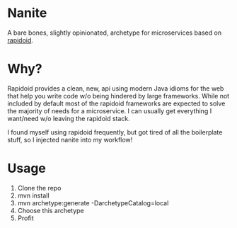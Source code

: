 # Nanite
A bare bones, slightly opinionated, archetype for microservices based on [rapidoid](http://www.rapidoid.org/http-fast.html).

# Why?
Rapidoid provides a clean, new, api using modern Java idioms for the web that help you write code w/o being hindered by large frameworks.
While not included by default most of the rapidoid frameworks are expected to solve the majority of needs for a microservice. I can usually get everything I want/need w/o leaving the rapidoid stack.

I found myself using rapidoid frequently, but got tired of all the boilerplate stuff, so I injected nanite into my workflow!

# Usage

1. Clone the repo
2. mvn install
3. mvn archetype:generate -DarchetypeCatalog=local
4. Choose this archetype
5. Profit 
